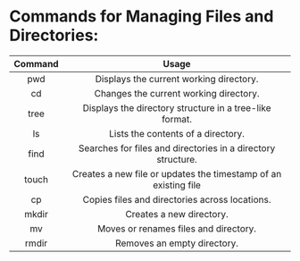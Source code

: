 # Commands for Managing Files and Directories:


| Command |                Usage                     |
| :-----: | :--------------------------------------: |
|   pwd   | Displays the current working directory.  |
|   cd    | Changes the current working directory.   |
|   tree  | Displays the directory structure in a tree-like format. |
|   ls    | Lists the contents of a directory.   |
|   find  | Searches for files and directories in a directory structure. |
|   touch | Creates a new file or updates the timestamp of an existing file  |
|    cp   | Copies files and directories across locations.  |
|  mkdir  | Creates a new directory.  |
|    mv   | Moves or renames files and directory. |
|  rmdir  | Removes an empty directory.  |